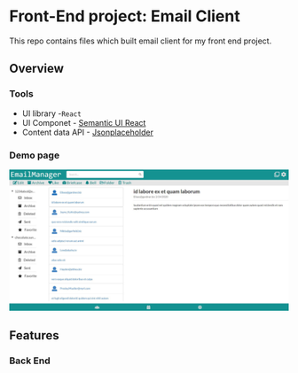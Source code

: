 # Front-End project: Email Client

This repo contains files which built email client for my front end project.

## Overview

### Tools
* UI library -`React`
* UI Componet - [Semantic UI React](https://react.semantic-ui.com/)
* Content data API - [Jsonplaceholder](https://jsonplaceholder.typicode.com/)

### Demo page
<img src='https://github.com/noah992/email-client/blob/master/src/asset/Capture.JPG?raw=true' />

## Features

### Back End
